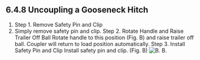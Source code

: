 ## 6.4.8 Uncoupling a Gooseneck Hitch
1. Step 1. Remove Safety Pin and Clip
2. Simply remove safety pin and clip.
Step 2. Rotate Handle and Raise Trailer Off Ball Rotate handle to this position (Fig. B) and raise trailer off ball. Coupler will return to load position automatically.
Step 3. Install Safety Pin and Clip Install safety pin and clip. (Fig. B)
![B. B.]()